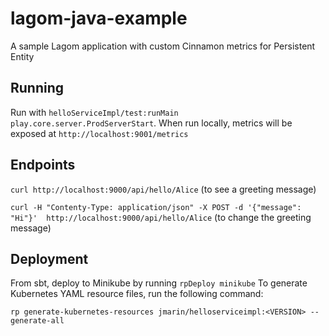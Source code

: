 # lagom-java-example
A sample Lagom application with custom Cinnamon metrics for Persistent Entity

## Running
Run with `helloServiceImpl/test:runMain play.core.server.ProdServerStart`. When run locally, metrics will be exposed at `http://localhost:9001/metrics`

## Endpoints
`curl http://localhost:9000/api/hello/Alice` (to see a greeting message)

`curl -H "Contenty-Type: application/json" -X POST -d '{"message": "Hi"}'  http://localhost:9000/api/hello/Alice` (to change the greeting message)


## Deployment
From sbt, deploy to Minikube by running `rpDeploy minikube`
To generate Kubernetes YAML resource files, run the following command:

`rp generate-kubernetes-resources jmarin/helloserviceimpl:<VERSION> --generate-all`
